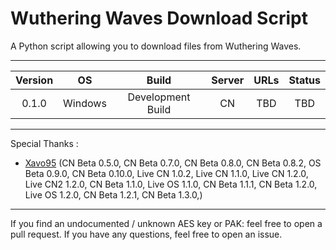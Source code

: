 # Wuthering Waves Download Script

A Python script allowing you to download files from Wuthering Waves.

___

| Version | OS | Build | Server |                                URLs                                 | Status |
|:-------:|:--:|:----:|:-------:|:----------------------------------------------------------------------:|:------:|
| 0.1.0 | Windows | Development Build | CN | TBD | TBD |
___
Special Thanks : 
- [Xavo95](https://github.com/xavo95) (CN Beta 0.5.0, CN Beta 0.7.0, CN Beta 0.8.0, CN Beta 0.8.2, OS Beta 0.9.0, CN Beta 0.10.0, Live CN 1.0.2, Live CN 1.1.0, Live CN 1.2.0, Live CN2 1.2.0, CN Beta 1.1.0, Live OS 1.1.0, CN Beta 1.1.1, CN Beta 1.2.0, Live OS 1.2.0, CN Beta 1.2.1, CN Beta 1.3.0,)

___
If you find an undocumented / unknown AES key or PAK: feel free to open a pull request. If you have any
questions, feel free to open an issue.
